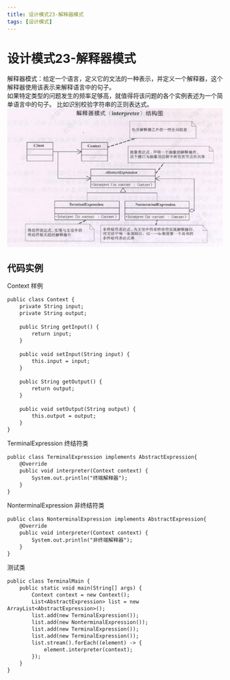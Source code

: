 ```yaml
---
title: 设计模式23-解释器模式
tags: [设计模式]
---
```

# 设计模式23-解释器模式
解释器模式：给定一个语言，定义它的文法的一种表示，并定义一个解释器，这个解释器使用该表示来解释语言中的句子。   
如果特定类型的问题发生的频率足够高，就值得将该问题的各个实例表述为一个简单语言中的句子。 比如识别校验字符串的正则表达式。    
 ![设计模式-解释器模式](/images/sjms23_jsqms.png)<br/>
 
 
## 代码实例
Context 样例
```
public class Context {
    private String input;
    private String output;

    public String getInput() {
        return input;
    }

    public void setInput(String input) {
        this.input = input;
    }

    public String getOutput() {
        return output;
    }

    public void setOutput(String output) {
        this.output = output;
    }
}

```
TerminalExpression 终结符类
```
public class TerminalExpression implements AbstractExpression{
    @Override
    public void interpreter(Context context) {
        System.out.println("终端解释器");
    }
}
```

NonterminalExpression 非终结符类
```
public class NonterminalExpression implements AbstractExpression{
    @Override
    public void interpreter(Context context) {
        System.out.println("非终端解释器");
    }
}

```

测试类
```
public class TerminalMain {
    public static void main(String[] args) {
        Context context = new Context();
        List<AbstractExpression> list = new ArrayList<AbstractExpression>();
        list.add(new TerminalExpression());
        list.add(new NonterminalExpression());
        list.add(new TerminalExpression());
        list.add(new TerminalExpression());
        list.stream().forEach((element) -> {
            element.interpreter(context);
        });
    }
}
```
